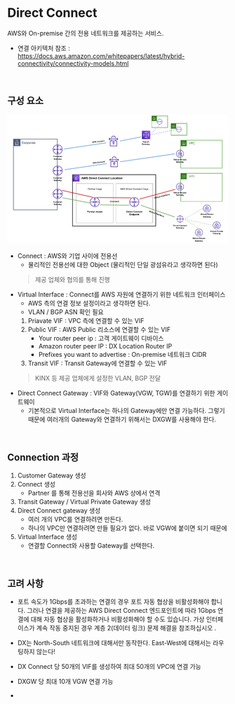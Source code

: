 # Direct Connect
AWS와 On-premise 간의 전용 네트워크를 제공하는 서비스.

* 연결 아키텍처 참조 : https://docs.aws.amazon.com/whitepapers/latest/hybrid-connectivity/connectivity-models.html
</br>

## 구성 요소
![Gateway_Connect](../img/Gateway_Connect.png)
* Connect : AWS와 기업 사이에 전용선
    - 물리적인 전용선에 대한 Object (물리적인 단일 광섬유라고 생각하면 된다)
    > 제공 업체와 협의를 통해 진행    
* Virtual Interface : Connect를 AWS 자원에 연결하기 위한 네트워크 인터페이스
    - AWS 측의 연결 정보 설정이라고 생각하면 된다.
    - VLAN / BGP ASN 확인 필요
    1) Priavate VIF : VPC 측에 연결할 수 있는 VIF
    2) Public VIF : AWS Public 리소스에 연결할 수 있는 VIF
        - Your router peer ip : 고객 게이트웨이 디바이스 
        - Amazon router peer IP : DX Location Router IP
        - Prefixes you want to advertise : On-premise 네트워크 CIDR
    3) Transit VIF : Transit Gateway에 연결할 수 있는 VIF
    > KINX 등 제공 업체에게 설정한 VLAN, BGP 전달
* Direct Connect Gateway : VIF와 Gateway(VGW, TGW)를 연결하기 위한 게이트웨이
    - 기본적으로 Virtual Interface는 하나의 Gateway에만 연결 가능하다. 그렇기 때문에 여러개의 Gateway와 연결하기 위해서는 DXGW를 사용해야 한다.
</br>


## Connection 과정
1. Customer Gateway 생성
2. Connect 생성
    - Partner 를 통해 전용선을 회사와 AWS 상에서 연격
3. Transit Gateway / Virtual Private Gateway 생성
4. Direct Connect gateway 생성
    - 여러 개의 VPC를 연결하려면 만든다.
    - 하나의 VPC만 연결하려면 만들 필요가 없다. 바로 VGW에 붙이면 되기 때문에
5. Virtual Interface 생성
    - 연결할 Connect와 사용할 Gateway를 선택한다.
</br>



## 고려 사항
- 포트 속도가 1Gbps를 초과하는 연결의 경우 포트 자동 협상을 비활성화해야 합니다. 그러나 연결을 제공하는 AWS Direct Connect 엔드포인트에 따라 1Gbps 연결에 대해 자동 협상을 활성화하거나 비활성화해야 할 수도 있습니다. 가상 인터페이스가 계속 작동 중지된 경우 계층 2(데이터 링크) 문제 해결을 참조하십시오 .

- DX는 North-South 네트워크에 대해서만 동작한다. East-West에 대해서는 라우팅하지 않는다!

- DX Connect 당 50개의 VIF를 생성하여 최대 50개의 VPC에 연결 가능
- DXGW 당 최대 10개 VGW 연결 가능
- 